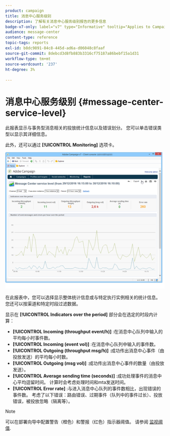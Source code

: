 ```yaml
---
product: campaign
title: 消息中心服务级别
description: 了解有关消息中心服务级别报告的更多信息
badge-v7-only: label="v7" type="Informative" tooltip="Applies to Campaign Classic v7 only"
audience: message-center
content-type: reference
topic-tags: reports
exl-id: b8dc9891-84c8-445d-ad6a-d06048c8faaf
source-git-commit: 8debcd3d8fb883b3316cf75187a86bebf15a1d31
workflow-type: tm+mt
source-wordcount: '237'
ht-degree: 3%

---
```


# 消息中心服务级别 {#message-center-service-level}



此报表显示与事务型消息相关的投放统计信息以及错误划分。 您可以单击错误类型以显示其详细信息。

此外，还可以通过 **[!UICONTROL Monitoring]** 选项卡。

![](assets/mc_reports_1.png)

在此报表中，您可以选择显示整体统计信息或与特定执行实例相关的统计信息。 您还可以按渠道和特定时段过滤数据。

显示在 **[!UICONTROL Indicators over the period]** 部分会在选定的时段内计算：

* **[!UICONTROL Incoming (throughput event/h)]** :在消息中心队列中输入的平均每小时事件数。
* **[!UICONTROL Incoming (event vol)]** :在消息中心队列中输入的事件数。
* **[!UICONTROL Outgoing (throughput msg/h)]** :成功传出消息中心事件（由投放发送）的平均每小时数。
* **[!UICONTROL Outgoing (msg vol)]** :成功传出消息中心事件的数量（由投放发送）。
* **[!UICONTROL Average sending time (seconds)]** :成功处理事件的消息中心平均逗留时间。 计算时会考虑处理时间和mta发送时间。
* **[!UICONTROL Error rate]** :与进入消息中心队列的事件数相比，出现错误的事件数。 考虑了以下错误：路由错误、过期事件（队列中的事件过长）、投放错误，被投放忽略（隔离等）。

>[!NOTE]
>
>可以在部署向导中配置警告（橙色）和警报（红色）指示器阈值。 请参阅 [监视阈值](../../message-center/using/additional-configurations.md#monitoring-thresholds).
